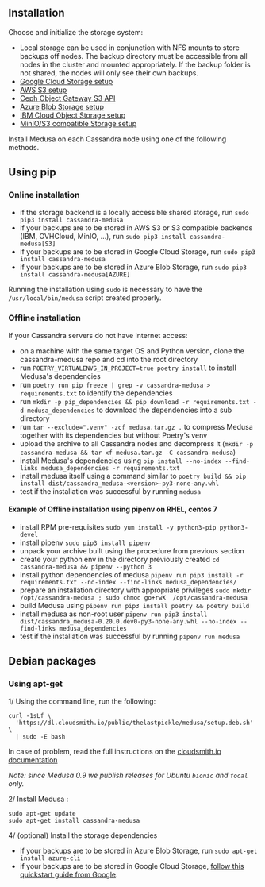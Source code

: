 Installation
------------
Choose and initialize the storage system:

* Local storage can be used in conjunction with NFS mounts to store backups off nodes. The backup directory must be accessible from all nodes in the cluster and mounted appropriately. If the backup folder is not shared, the nodes will only see their own backups.
* [Google Cloud Storage setup](/docs/gcs_setup.md)
* [AWS S3 setup](/docs/aws_s3_setup.md)
* [Ceph Object Gateway S3 API](/docs/ceph_s3_setup.md)
* [Azure Blob Storage setup](/docs/azure_blobs_setup.md)
* [IBM Cloud Object Storage setup](/docs/ibm_cloud_setup.md)
* [MinIO/S3 compatible Storage setup](/docs/minio_setup.md)

Install Medusa on each Cassandra node using one of the following methods.

## Using pip
### Online installation

* if the storage backend is a locally accessible shared storage, run `sudo pip3 install cassandra-medusa`
* if your backups are to be stored in AWS S3 or S3 compatible backends (IBM, OVHCloud, MinIO, ...), run `sudo pip3 install cassandra-medusa[S3]`
* if your backups are to be stored in Google Cloud Storage, run `sudo pip3 install cassandra-medusa`
* if your backups are to be stored in Azure Blob Storage, run `sudo pip3 install cassandra-medusa[AZURE]`

Running the installation using `sudo` is necessary to have the `/usr/local/bin/medusa` script created properly.

### Offline installation

If your Cassandra servers do not have internet access:  

- on a machine with the same target OS and Python version, clone the cassandra-medusa repo and cd into the root directory
- run `POETRY_VIRTUALENVS_IN_PROJECT=true poetry install` to install Medusa's dependencies
- run `poetry run pip freeze | grep -v cassandra-medusa > requirements.txt` to identify the dependencies
- run `mkdir -p pip_dependencies && pip download -r requirements.txt -d medusa_dependencies` to download the dependencies into a sub directory
- run `tar --exclude=".venv" -zcf medusa.tar.gz .` to compress Medusa together with its dependencies but without Poetry's venv
- upload the archive to all Cassandra nodes and decompress it (`mkdir -p cassandra-medusa && tar xf medusa.tar.gz -C cassandra-medusa`)
- install Medusa's dependencies using `pip install --no-index --find-links medusa_dependencies -r requirements.txt`
- install medusa itself using a command similar to `poetry build && pip install dist/cassandra_medusa-<version>-py3-none-any.whl`
- test if the installation was successful by running `medusa` 

#### Example of Offline installation using pipenv on RHEL, centos 7

- install RPM pre-requisites `sudo yum install -y python3-pip python3-devel`
- install pipenv `sudo pip3 install pipenv`
- unpack your archive built using the procedure from previous section
- create your python env in the directory previously created `cd cassandra-medusa && pipenv --python 3`
- install python dependencies of medusa `pipenv run pip3 install -r requirements.txt --no-index --find-links medusa_dependencies/`
- prepare an installation directory with appropriate privileges `sudo mkdir /opt/cassandra-medusa ; sudo chmod go+rwX  /opt/cassandra-medusa`
- build Medusa using `pipenv run pip3 install poetry && poetry build`
- install medusa as non-root user `pipenv run pip3 install dist/cassandra_medusa-0.20.0.dev0-py3-none-any.whl --no-index --find-links medusa_dependencies`
- test if the installation was successful by running `pipenv run medusa` 

## Debian packages
### Using apt-get
1/ Using the command line, run the following:

```
curl -1sLf \
  'https://dl.cloudsmith.io/public/thelastpickle/medusa/setup.deb.sh' \
  | sudo -E bash
```

In case of problem, read the full instructions on the [cloudsmith.io documentation](https://cloudsmith.io/~thelastpickle/repos/medusa/setup/#formats-deb)

*Note: since Medusa 0.9 we publish releases for Ubuntu `bionic` and `focal` only.*

2/ Install Medusa :

```
sudo apt-get update
sudo apt-get install cassandra-medusa
```

4/ (optional) Install the storage dependencies

* if your backups are to be stored in Azure Blob Storage, run `sudo apt-get install azure-cli`
* if your backups are to be stored in Google Cloud Storage, [follow this quickstart guide from Google](https://cloud.google.com/sdk/docs/quickstart-debian-ubuntu).

